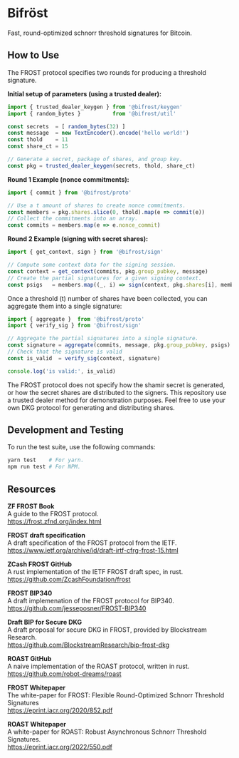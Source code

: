 # Bifröst

Fast, round-optimized schnorr threshold signatures for Bitcoin.

## How to Use

The FROST protocol specifies two rounds for producing a threshold signature.

**Initial setup of parameters (using a trusted dealer):**

```ts
import { trusted_dealer_keygen } from '@bifrost/keygen'
import { random_bytes }          from '@bifrost/util'

const secrets  = [ random_bytes(32) ]
const message  = new TextEncoder().encode('hello world!')
const thold    = 11
const share_ct = 15

// Generate a secret, package of shares, and group key.
const pkg = trusted_dealer_keygen(secrets, thold, share_ct)
```

**Round 1 Example (nonce commitments):**

```ts
import { commit } from '@bifrost/proto'

// Use a t amount of shares to create nonce commitments.
const members = pkg.shares.slice(0, thold).map(e => commit(e))
// Collect the commitments into an array.
const commits = members.map(e => e.nonce_commit)
```

**Round 2 Example (signing with secret shares):**

```ts
import { get_context, sign } from '@bifrost/sign'

// Compute some context data for the signing session.
const context = get_context(commits, pkg.group_pubkey, message)
// Create the partial signatures for a given signing context.
const psigs   = members.map((_, i) => sign(context, pkg.shares[i], members[i]))
```

Once a threshold (t) number of shares have been collected, you can aggregate them into a single signature:

```ts
import { aggregate }  from '@bifrost/proto'
import { verify_sig } from '@bifrost/sign'

// Aggregate the partial signatures into a single signature.
const signature = aggregate(commits, message, pkg.group_pubkey, psigs)
// Check that the signature is valid
const is_valid  = verify_sig(context, signature)

console.log('is valid:', is_valid)
```

The FROST protocol does not specify how the shamir secret is generated, or how the secret shares are distributed to the signers. This repository use a trusted dealer method for demonstration purposes. Feel free to use your own DKG protocol for generating and distributing shares.

## Development and Testing

To run the test suite, use the following commands:

```bash
yarn test    # For yarn.
npm run test # For NPM.
```

## Resources

**ZF FROST Book**  
A guide to the FROST protocol.  
https://frost.zfnd.org/index.html  

**FROST draft specification**  
A draft specification of the FROST protocol from the IETF.  
https://www.ietf.org/archive/id/draft-irtf-cfrg-frost-15.html  

**ZCash FROST GitHub**  
A rust implementation of the IETF FROST draft spec, in rust.  
https://github.com/ZcashFoundation/frost  

**FROST BIP340**  
A draft implemenation of the FROST protocol for BIP340.  
https://github.com/jesseposner/FROST-BIP340  

**Draft BIP for Secure DKG**  
A draft proposal for secure DKG in FROST, provided by Blockstream Research.  
https://github.com/BlockstreamResearch/bip-frost-dkg  

**ROAST GitHub**  
A naive implementation of the ROAST protocol, written in rust.  
https://github.com/robot-dreams/roast  

**FROST Whitepaper**  
The white-paper for FROST: Flexible Round-Optimized Schnorr Threshold Signatures  
https://eprint.iacr.org/2020/852.pdf  

**ROAST Whitepaper**  
A white-paper for ROAST: Robust Asynchronous Schnorr Threshold Signatures.  
https://eprint.iacr.org/2022/550.pdf  
